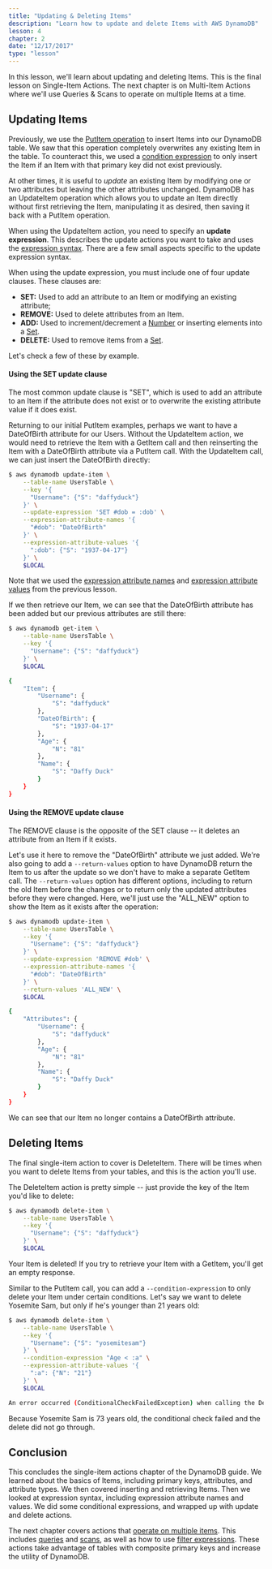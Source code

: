 ```yaml
---
title: "Updating & Deleting Items"
description: "Learn how to update and delete Items with AWS DynamoDB"
lesson: 4
chapter: 2
date: "12/17/2017"
type: "lesson"
---
```


In this lesson, we'll learn about updating and deleting Items. This is the final lesson on Single-Item Actions. The next chapter is on Multi-Item Actions where we'll use Queries & Scans to operate on multiple Items at a time.

## Updating Items

Previously, we use the [PutItem operation](./inserting-retrieving-items#put-item) to insert Items into our DynamoDB table. We saw that this operation completely overwrites any existing Item in the table. To counteract this, we used a [condition expression](./expression-basics#condition-expressions) to only insert the Item if an Item with that primary key did not exist previously.

At other times, it is useful to _update_ an existing Item by modifying one or two attributes but leaving the other attributes unchanged. DynamoDB has an UpdateItem operation which allows you to update an Item directly without first retrieving the Item, manipulating it as desired, then saving it back with a PutItem operation.

When using the UpdateItem action, you need to specify an **update expression**. This describes the update actions you want to take and uses the [expression syntax](./expression-basics). There are a few small aspects specific to the update expression syntax.

When using the update expression, you must include one of four update clauses. These clauses are:

- **SET:** Used to add an attribute to an Item or modifying an existing attribute;
- **REMOVE:** Used to delete attributes from an Item.
- **ADD:** Used to increment/decrement a [Number](./anatomy-of-an-item#number-type) or inserting elements into a [Set](./anatomy-of-an-item#string-set-type).
- **DELETE:** Used to remove items from a [Set](./anatomy-of-an-item#string-set-type).

Let's check a few of these by example.

#### Using the SET update clause

The most common update clause is "SET", which is used to add an attribute to an Item if the attribute does not exist or to overwrite the existing attribute value if it does exist.

Returning to our initial PutItem examples, perhaps we want to have a DateOfBirth attribute for our Users. Without the UpdateItem action, we would need to retrieve the Item with a GetItem call and then reinserting the Item with a DateOfBirth attribute via a PutItem call. With the UpdateItem call, we can just insert the DateOfBirth directly:

```bash
$ aws dynamodb update-item \
    --table-name UsersTable \
    --key '{
      "Username": {"S": "daffyduck"}
    }' \
    --update-expression 'SET #dob = :dob' \
    --expression-attribute-names '{
      "#dob": "DateOfBirth"
    }' \
    --expression-attribute-values '{
      ":dob": {"S": "1937-04-17"}
    }' \
    $LOCAL
```

Note that we used the [expression attribute names](./expression-basics#expression-attribute-names) and [expression attribute values](./expression-basics#expression-attribute-values) from the previous lesson.

If we then retrieve our Item, we can see that the DateOfBirth attribute has been added but our previous attributes are still there:

```bash
$ aws dynamodb get-item \
    --table-name UsersTable \
    --key '{
      "Username": {"S": "daffyduck"}
    }' \
    $LOCAL

{
    "Item": {
        "Username": {
            "S": "daffyduck"
        },
        "DateOfBirth": {
            "S": "1937-04-17"
        },
        "Age": {
            "N": "81"
        },
        "Name": {
            "S": "Daffy Duck"
        }
    }
}
```

#### Using the REMOVE update clause

The REMOVE clause is the opposite of the SET clause -- it deletes an attribute from an Item if it exists.

Let's use it here to remove the "DateOfBirth" attribute we just added. We're also going to add a `--return-values` option to have DynamoDB return the Item to us after the update so we don't have to make a separate GetItem call. The `--return-values` option has different options, including to return the old Item before the changes or to return only the updated attributes before they were changed. Here, we'll just use the "ALL_NEW" option to show the Item as it exists after the operation:

```bash
$ aws dynamodb update-item \
    --table-name UsersTable \
    --key '{
      "Username": {"S": "daffyduck"}
    }' \
    --update-expression 'REMOVE #dob' \
    --expression-attribute-names '{
      "#dob": "DateOfBirth"
    }' \
    --return-values 'ALL_NEW' \
    $LOCAL

{
    "Attributes": {
        "Username": {
            "S": "daffyduck"
        },
        "Age": {
            "N": "81"
        },
        "Name": {
            "S": "Daffy Duck"
        }
    }
}
```

We can see that our Item no longer contains a DateOfBirth attribute.

## Deleting Items

The final single-item action to cover is DeleteItem. There will be times when you want to delete Items from your tables, and this is the action you'll use.

The DeleteItem action is pretty simple -- just provide the key of the Item you'd like to delete:

```bash
$ aws dynamodb delete-item \
    --table-name UsersTable \
    --key '{
      "Username": {"S": "daffyduck"}
    }' \
    $LOCAL
```

Your Item is deleted! If you try to retrieve your Item with a GetItem, you'll get an empty response.

Similar to the PutItem call, you can add a `--condition-expression` to only delete your Item under certain conditions. Let's say we want to delete Yosemite Sam, but only if he's younger than 21 years old:

```bash
$ aws dynamodb delete-item \
    --table-name UsersTable \
    --key '{
      "Username": {"S": "yosemitesam"}
    }' \
    --condition-expression "Age < :a" \
    --expression-attribute-values '{
      ":a": {"N": "21"}
    }' \
    $LOCAL

An error occurred (ConditionalCheckFailedException) when calling the DeleteItem operation: The conditional request failed
```

Because Yosemite Sam is 73 years old, the conditional check failed and the delete did not go through.

## Conclusion

This concludes the single-item actions chapter of the DynamoDB guide. We learned about the basics of Items, including primary keys, attributes, and attribute types. We then covered inserting and retrieving Items. Then we looked at expression syntax, including expression attribute names and values. We did some conditional expressions, and wrapped up with update and delete actions.

The next chapter covers actions that [operate on multiple items](./working-with-multiple-items). This includes [queries](./querying) and [scans](./scans), as well as how to use [filter expressions](./filtering). These actions take advantage of tables with composite primary keys and increase the utility of DynamoDB.
